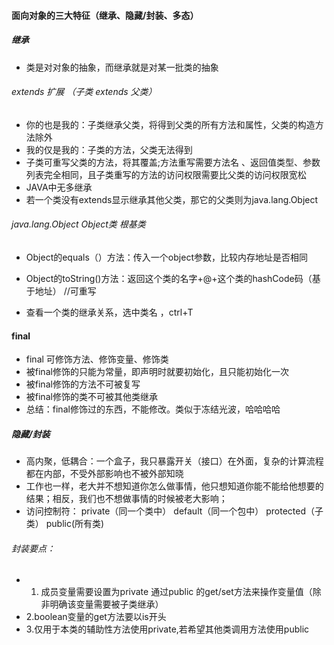 
####  面向对象的三大特征（继承、隐藏/封装、多态）

#####  继承
- 类是对对象的抽象，而继承就是对某一批类的抽象

###### extends 扩展   （子类 extends 父类）

- 你的也是我的：子类继承父类，将得到父类的所有方法和属性，父类的构造方法除外
- 我的仅是我的：子类的方法，父类无法得到
- 子类可重写父类的方法，将其覆盖;方法重写需要方法名 、返回值类型、参数列表完全相同，且子类重写的方法的访问权限需要比父类的访问权限宽松
- JAVA中无多继承
- 若一个类没有extends显示继承其他父类，那它的父类则为java.lang.Object

###### java.lang.Object   Object类  根基类
- Object的equals（）方法：传入一个object参数，比较内存地址是否相同
- Object的toString()方法：返回这个类的名字+@+这个类的hashCode码（基于地址） //可重写

- 查看一个类的继承关系，选中类名  ，ctrl+T


####  final
- final 可修饰方法、修饰变量、修饰类 
- 被final修饰的只能为常量，即声明时就要初始化，且只能初始化一次
- 被final修饰的方法不可被复写
- 被final修饰的类不可被其他类继承
- 总结：final修饰过的东西，不能修改。类似于冻结光波，哈哈哈哈

#####  隐藏/封装

- 高内聚，低耦合：一个盒子，我只暴露开关（接口）在外面，复杂的计算流程都在内部，不受外部影响也不被外部知晓
- 工作也一样，老大并不想知道你怎么做事情，他只想知道你能不能给他想要的结果；相反，我们也不想做事情的时候被老大影响；
- 访问控制符： private（同一个类中）  default（同一个包中）  protected（子类）  public(所有类)
###### 封装要点：

- 1. 成员变量需要设置为private  通过public 的get/set方法来操作变量值（除非明确该变量需要被子类继承）
- 2.boolean变量的get方法要以is开头
- 3.仅用于本类的辅助性方法使用private,若希望其他类调用方法使用public





